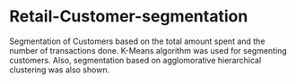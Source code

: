# Retail-Customer-segmentation

Segmentation of Customers based on the total amount spent and the number of transactions done. K-Means algorithm was used for segmenting customers. Also, segmentation based on agglomorative hierarchical clustering was also shown.
